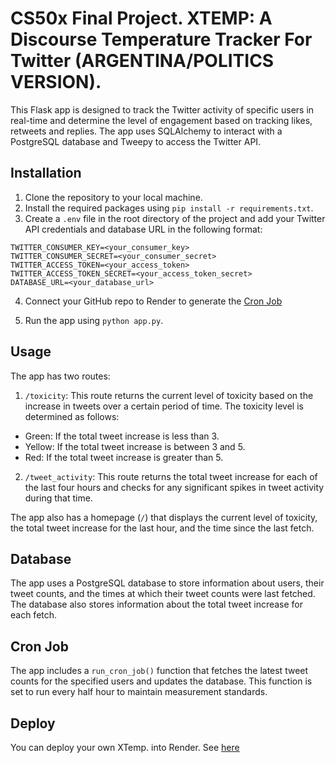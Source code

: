 # CS50x Final Project. XTEMP: A Discourse Temperature Tracker For Twitter (ARGENTINA/POLITICS VERSION).

This Flask app is designed to track the Twitter activity of specific users in real-time and determine the level of engagement based on tracking likes, retweets and replies. The app uses SQLAlchemy to interact with a PostgreSQL database and Tweepy to access the Twitter API.

## Installation

1. Clone the repository to your local machine.
2. Install the required packages using `pip install -r requirements.txt`.
3. Create a `.env` file in the root directory of the project and add your Twitter API credentials and database URL in the following format:

```
TWITTER_CONSUMER_KEY=<your_consumer_key>
TWITTER_CONSUMER_SECRET=<your_consumer_secret>
TWITTER_ACCESS_TOKEN=<your_access_token>
TWITTER_ACCESS_TOKEN_SECRET=<your_access_token_secret>
DATABASE_URL=<your_database_url>
```

4. Connect your GitHub repo to Render to generate the [Cron Job]([https://link-url-here.org](https://render.com/docs/cronjobs))

5. Run the app using `python app.py`.

## Usage

The app has two routes:

1. `/toxicity`: This route returns the current level of toxicity based on the increase in tweets over a certain period of time. The toxicity level is determined as follows:

- Green: If the total tweet increase is less than 3.
- Yellow: If the total tweet increase is between 3 and 5.
- Red: If the total tweet increase is greater than 5.

2. `/tweet_activity`: This route returns the total tweet increase for each of the last four hours and checks for any significant spikes in tweet activity during that time.

The app also has a homepage (`/`) that displays the current level of toxicity, the total tweet increase for the last hour, and the time since the last fetch.

## Database

The app uses a PostgreSQL database to store information about users, their tweet counts, and the times at which their tweet counts were last fetched. The database also stores information about the total tweet increase for each fetch.

## Cron Job

The app includes a `run_cron_job()` function that fetches the latest tweet counts for the specified users and updates the database. This function is set to run every half hour to maintain measurement standards.

## Deploy

You can deploy your own XTemp. into Render. See [here](https://twitter-temperature.onrender.com/)
